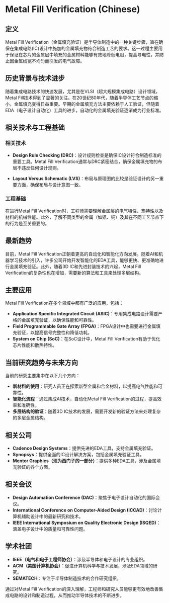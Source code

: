 # Metal Fill Verification (Chinese)

## 定义

Metal Fill Verification（金属填充验证）是半导体制造中的一种关键步骤，旨在确保在集成电路(IC)设计中施加的金属填充物符合制造工艺的要求。这一过程主要用于保证在芯片的金属层中填充的金属材料能够有效地降低电阻，提高导电性，并防止因金属线宽不均匀而引发的电气故障。

## 历史背景与技术进步

随着集成电路技术的快速发展，尤其是在VLSI（超大规模集成电路）设计领域，Metal Fill技术得到了显著的关注。在20世纪80年代，随着半导体工艺节点的缩小，金属填充变得日益重要。早期的金属填充方法主要依赖于人工验证，但随着EDA（电子设计自动化）工具的进步，自动化的金属填充验证逐渐成为行业标准。

## 相关技术与工程基础

### 相关技术

- **Design Rule Checking (DRC)**：设计规则检查是确保IC设计符合制造标准的重要工具。Metal Fill Verification通常与DRC紧密结合，确保金属填充物的布局不违反任何设计规则。
  
- **Layout Versus Schematic (LVS)**：布局与原理图的比较是验证设计的另一重要方面，确保布局与设计意图一致。

### 工程基础

在进行Metal Fill Verification时，工程师需要理解金属层的电气特性、热特性以及材料的机械性能。此外，了解不同类型的金属（如铝、铜）及其在不同工艺节点下的行为是至关重要的。

## 最新趋势

目前，Metal Fill Verification正朝着更高的自动化和智能化方向发展。随着AI和机器学习技术的引入，许多公司开始开发智能化的EDA工具，能够更快、更准确地进行金属填充验证。此外，随着3D IC和先进封装技术的兴起，Metal Fill Verification的复杂性也在增加，需要新的算法和工具来处理多层结构。

## 主要应用

Metal Fill Verification在多个领域中都有广泛的应用，包括：

- **Application Specific Integrated Circuit (ASIC)**：专用集成电路设计需要严格的金属填充验证，以确保性能和可靠性。
- **Field Programmable Gate Array (FPGA)**：FPGA设计中也需要进行金属填充验证，以提高信号完整性和降低功耗。
- **System on Chip (SoC)**：在SoC设计中，Metal Fill Verification有助于优化芯片性能和散热特性。

## 当前研究趋势与未来方向

当前的研究主要集中在以下几个方向：

- **新材料的使用**：研究人员正在探索新型金属和合金材料，以提高电气性能和可靠性。
- **智能化流程**：通过集成AI技术，自动化Metal Fill Verification的过程，提高效率和准确性。
- **多层结构的验证**：随着3D IC技术的发展，需要开发新的验证方法来处理复杂的多层金属结构。

## 相关公司

- **Cadence Design Systems**：提供先进的EDA工具，支持金属填充验证。
- **Synopsys**：提供全面的IC设计解决方案，包括金属填充验证工具。
- **Mentor Graphics（现为西门子的一部分）**：提供多种EDA工具，涉及金属填充验证的各个方面。

## 相关会议

- **Design Automation Conference (DAC)**：聚焦于电子设计自动化的国际会议。
- **International Conference on Computer-Aided Design (ICCAD)**：讨论计算机辅助设计中的最新研究和技术。
- **IEEE International Symposium on Quality Electronic Design (ISQED)**：涵盖电子设计中的质量和可靠性问题。

## 学术社团

- **IEEE（电气和电子工程师协会）**：涉及半导体和电子设计的专业组织。
- **ACM（美国计算机协会）**：促进计算机科学与技术发展，涉及EDA领域的研究。
- **SEMATECH**：专注于半导体制造技术的合作研究组织。

通过对Metal Fill Verification的深入理解，工程师和研究人员能够更有效地改善集成电路的设计和制造过程，从而推动半导体技术的不断进步。
